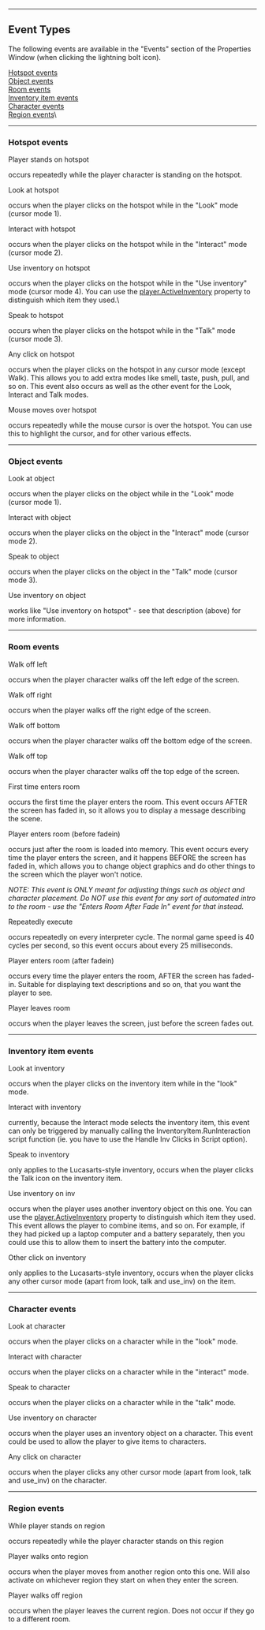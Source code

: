 


------------------------------------------------------------------------

Event Types
-----------

The following events are available in the "Events" section of the
Properties Window (when clicking the lightning bolt icon).

[Hotspot events](#topic78)\
[Object events](#topic79)\
[Room events](#topic80)\
[Inventory item events](#topic81)\
[Character events](#topic82)\
[Region events](#topic83)\

------------------------------------------------------------------------



### Hotspot events

Player stands on hotspot

occurs repeatedly while the player character is standing on the hotspot.

Look at hotspot

occurs when the player clicks on the hotspot while in the "Look" mode
(cursor mode 1).

Interact with hotspot

occurs when the player clicks on the hotspot while in the "Interact"
mode (cursor mode 2).

Use inventory on hotspot

occurs when the player clicks on the hotspot while in the "Use
inventory" mode (cursor mode 4). You can use the
[player.ActiveInventory](ags47#Character.ActiveInventory) property
to distinguish which item they used.\

Speak to hotspot

occurs when the player clicks on the hotspot while in the "Talk" mode
(cursor mode 3).

Any click on hotspot

occurs when the player clicks on the hotspot in any cursor mode (except
Walk). This allows you to add extra modes like smell, taste, push, pull,
and so on. This event also occurs as well as the other event for the
Look, Interact and Talk modes.

Mouse moves over hotspot

occurs repeatedly while the mouse cursor is over the hotspot. You can
use this to highlight the cursor, and for other various effects.

------------------------------------------------------------------------



### Object events

Look at object

occurs when the player clicks on the object while in the "Look" mode
(cursor mode 1).

Interact with object

occurs when the player clicks on the object in the "Interact" mode
(cursor mode 2).

Speak to object

occurs when the player clicks on the object in the "Talk" mode (cursor
mode 3).

Use inventory on object

works like "Use inventory on hotspot" - see that description (above) for
more information.

------------------------------------------------------------------------



### Room events

Walk off left

occurs when the player character walks off the left edge of the screen.

Walk off right

occurs when the player walks off the right edge of the screen.

Walk off bottom

occurs when the player character walks off the bottom edge of the
screen.

Walk off top

occurs when the player character walks off the top edge of the screen.

First time enters room

occurs the first time the player enters the room. This event occurs
AFTER the screen has faded in, so it allows you to display a message
describing the scene.

Player enters room (before fadein)

occurs just after the room is loaded into memory. This event occurs
every time the player enters the screen, and it happens BEFORE the
screen has faded in, which allows you to change object graphics and do
other things to the screen which the player won't notice.

*NOTE: This event is ONLY meant for adjusting things such as object and
character placement. Do NOT use this event for any sort of automated
intro to the room - use the "Enters Room After Fade In" event for that
instead.*

Repeatedly execute

occurs repeatedly on every interpreter cycle. The normal game speed is
40 cycles per second, so this event occurs about every 25 milliseconds.

Player enters room (after fadein)

occurs every time the player enters the room, AFTER the screen has
faded-in. Suitable for displaying text descriptions and so on, that you
want the player to see.

Player leaves room

occurs when the player leaves the screen, just before the screen fades
out.

------------------------------------------------------------------------



### Inventory item events

Look at inventory

occurs when the player clicks on the inventory item while in the "look"
mode.

Interact with inventory

currently, because the Interact mode selects the inventory item, this
event can only be triggered by manually calling the
InventoryItem.RunInteraction script function (ie. you have to use the
Handle Inv Clicks in Script option).

Speak to inventory

only applies to the Lucasarts-style inventory, occurs when the player
clicks the Talk icon on the inventory item.

Use inventory on inv

occurs when the player uses another inventory object on this one. You
can use the
[player.ActiveInventory](ags47#Character.ActiveInventory) property
to distinguish which item they used.\
This event allows the player to combine items, and so on. For example,
if they had picked up a laptop computer and a battery separately, then
you could use this to allow them to insert the battery into the
computer.

Other click on inventory

only applies to the Lucasarts-style inventory, occurs when the player
clicks any other cursor mode (apart from look, talk and use\_inv) on the
item.

------------------------------------------------------------------------



### Character events

Look at character

occurs when the player clicks on a character while in the "look" mode.

Interact with character

occurs when the player clicks on a character while in the "interact"
mode.

Speak to character

occurs when the player clicks on a character while in the "talk" mode.

Use inventory on character

occurs when the player uses an inventory object on a character. This
event could be used to allow the player to give items to characters.

Any click on character

occurs when the player clicks any other cursor mode (apart from look,
talk and use\_inv) on the character.

------------------------------------------------------------------------



### Region events

While player stands on region

occurs repeatedly while the player character stands on this region

Player walks onto region

occurs when the player moves from another region onto this one. Will
also activate on whichever region they start on when they enter the
screen.

Player walks off region

occurs when the player leaves the current region. Does not occur if they
go to a different room.


